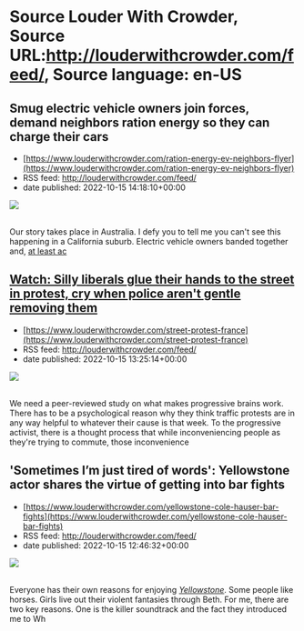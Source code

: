 # Source Louder With Crowder, Source URL:http://louderwithcrowder.com/feed/, Source language: en-US

## Smug electric vehicle owners join forces, demand neighbors ration energy so they can charge their cars
 - [https://www.louderwithcrowder.com/ration-energy-ev-neighbors-flyer](https://www.louderwithcrowder.com/ration-energy-ev-neighbors-flyer)
 - RSS feed: http://louderwithcrowder.com/feed/
 - date published: 2022-10-15 14:18:10+00:00

<img src="https://www.louderwithcrowder.com/media-library/image.jpg?id=31949052&amp;width=1200&amp;height=800&amp;coordinates=11%2C0%2C12%2C0" /><br /><br /><p>Our story takes place in Australia. I defy you to tell me you can't see this happening in a California suburb. Electric vehicle owners banded together and, <a href="https://www.dailymail.co.uk/news/article-11305125/Melbourne-electric-car-owners-leave-flyer-Brighton-street-calling-locals-ration-electricity.html" target="_blank">at least ac

## Watch: Silly liberals glue their hands to the street in protest, cry when police aren't gentle removing them
 - [https://www.louderwithcrowder.com/street-protest-france](https://www.louderwithcrowder.com/street-protest-france)
 - RSS feed: http://louderwithcrowder.com/feed/
 - date published: 2022-10-15 13:25:14+00:00

<img src="https://www.louderwithcrowder.com/media-library/image.png?id=31949027&amp;width=1245&amp;height=700&amp;coordinates=0%2C59%2C0%2C59" /><br /><br /><p>We need a peer-reviewed study on what makes progressive brains work. There has to be a psychological reason why they think traffic protests are in any way helpful to whatever their cause is that week. To the progressive activist, there is a thought process that while inconveniencing people as they're trying to commute, those inconvenience

## 'Sometimes I’m just tired of words': Yellowstone actor shares the virtue of getting into bar fights
 - [https://www.louderwithcrowder.com/yellowstone-cole-hauser-bar-fights](https://www.louderwithcrowder.com/yellowstone-cole-hauser-bar-fights)
 - RSS feed: http://louderwithcrowder.com/feed/
 - date published: 2022-10-15 12:46:32+00:00

<img src="https://www.louderwithcrowder.com/media-library/image.png?id=31948974&amp;width=1200&amp;height=800&amp;coordinates=16%2C0%2C7%2C0" /><br /><br /><p>Everyone has their own reasons for enjoying <em><a href="https://www.louderwithcrowder.com/yellowstone-season-five-trailer" target="_blank">Yellowstone</a></em>. Some people like horses. Girls live out their violent fantasies through Beth. For me, there are two key reasons. One is the killer soundtrack and the fact they introduced me to Wh
